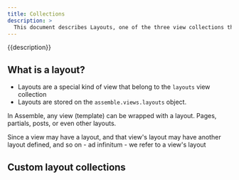 ```yaml
---
title: Collections
description: > 
  This document describes Layouts, one of the three view collections that Assemble ships with by default. Layouts are views (templates) that can wrap other views with common content or code.
---
```


{{description}}

<!-- toc -->

## What is a layout?

- Layouts are a special kind of view that belong to the `layouts` view collection
- Layouts are stored on the `assemble.views.layouts` object.

In Assemble, any view (template) can be wrapped with a layout. Pages, partials, posts, or even other layouts.

Since a view may have a layout, and that view's layout may have another layout defined, and so on - ad infinitum - we refer to a view's layout


## Custom layout collections

